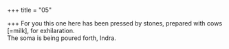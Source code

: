 +++
title = "05"

+++
For you this one here has been pressed by stones, prepared with cows  [=milk], for exhilaration.  
The soma is being poured forth, Indra.  